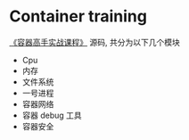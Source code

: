 # Container training
[《容器高手实战课程》](https://time.geekbang.org/column/intro/100063801 ) 源码, 共分为以下几个模块
- Cpu
- 内存
- 文件系统
- 一号进程
- 容器网络
- 容器 debug 工具
- 容器安全
